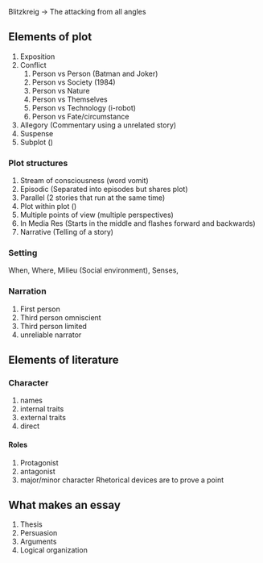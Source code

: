 Blitzkreig -> The attacking from all angles

## Elements of plot
1. Exposition
2. Conflict
	1. Person vs Person (Batman and Joker)
	2. Person vs Society (1984)
	3. Person vs Nature 
	4. Person vs Themselves
	5. Person vs Technology (i-robot)
	6. Person vs Fate/circumstance
1. Allegory (Commentary using a unrelated story)
2. Suspense
3. Subplot ()
### Plot structures
1. Stream of consciousness (word vomit)
2. Episodic (Separated into episodes but shares plot)
3. Parallel (2 stories that run at the same time)
4. Plot within plot ()
5. Multiple points of view (multiple perspectives)
6. In Media Res (Starts in the middle and flashes forward and backwards)
7. Narrative (Telling of a story)
### Setting
When, Where, Milieu (Social environment), Senses, 
### Narration
1. First person
2. Third person omniscient
3. Third person limited
4. unreliable narrator
## Elements of literature
### Character
1. names
2. internal traits
3. external traits
4. direct
#### Roles
1. Protagonist
2. antagonist
3. major/minor character
Rhetorical devices are to prove a point
## What makes an essay
1. Thesis
2. Persuasion
3. Arguments
4. Logical organization

